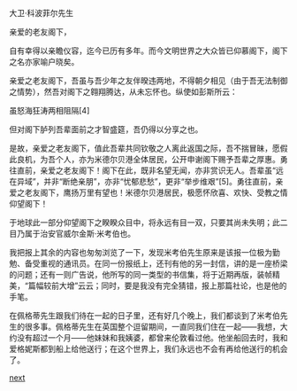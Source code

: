 
大卫·科波菲尔先生

亲爱的老友阁下，

自有幸得以亲瞻仪容，迄今已历有多年。而今文明世界之大众皆已仰慕阁下，阁下之名亦家喻户晓矣。

亲爱之老友阁下，吾虽与吾少年之友伴暌违两地，不得朝夕相见（由于吾无法制御之情势），然吾对阁下之翱翔腾达，从未忘怀也。纵使如彭斯所云：

虽怒海狂涛两相阻隔[4]

但对阁下胪列吾辈面前之才智盛筵，吾仍得以分享之也。

是故，亲爱之老友阁下，值此吾辈共同钦敬之人离此返国之际，吾不揣冒昧，愿假此良机，为吾个人，亦为米德尔贝港全体居民，公开申谢阁下赐予吾辈之厚惠。勇往直前，亲爱之老友阁下！阁下在此，既非名望无闻，亦非赏识无人。吾辈虽“远在异域”，并非“断绝亲朋”，亦非“忧郁悲愁”，更非“举步维艰”[5]。勇往直前，亲爱之老友阁下，鹰扬万里有望也！米德尔贝港居民，极愿怀欣喜、欢快、受教之情仰望阁下！

于地球此一部分仰望阁下之睽睽众目中，将永远有目一双，只要其尚未失明；此二目乃属于治安官威尔金斯·米考伯也。

我把报上其余的内容也匆匆浏览了一下，发现米考伯先生原来是该报一位极为勤勉、备受重视的通讯员。在同一份报纸上，还刊有他的另一封信，讲的是一座桥梁的问题；还有一则广告说，他所写的同一类型的书信集，将于近期再版，装帧精美，“篇幅较前大增”云云；同时，要是我没有完全猜错，报上那篇社论，也是他的手笔。

在佩格蒂先生跟我们待在一起的日子里，还有好几个晚上，我们都谈到了米考伯先生的很多事。佩格蒂先生在英国整个逗留期间，一直同我们住在一起——我想，大约没有超过一个月——他妹妹和我姨婆，都曾来伦敦看过他。他坐船回去时，我和爱格妮斯都到船上给他送行；在这个世界上，我们永远也不会有再给他送行的机会了。

[next](page776)